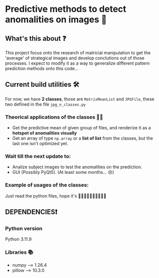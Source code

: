 # Predictive methods to detect anomalities on images 🥴

## __What's this about__ ❓
<p> This project focus onto the research of matricial manipulation to get the 'average' of strategical images and develop conclutions out of those processes. I expect to modify it as a way to generalize different pattern prediction methods onto this code...</p>

## __Current build utilities__ 🛠️
For now, we have **2 classes**, those are ```MatrixMeanList``` and ```JPGFile```, these two defined in the file ```jpg_n_classes.py```
### Theorical applications of the classes 🤤🤤
- Get the predictive mean of given group of files, and renderize it as a **hotspot of anomalities visually**
- Get an array of type ```np.array``` or a **list of list** from the classes, but the last one isn't optimized yet. 

### Wait till the next __update__ to:
- Analize subject images to test the anomalities on the prediction.
- GUI (Possibly PyQt5). (At least some months... 😢)
### Example of usages of the classes:
Just read the python files, hope it's 👨‍🦼👨‍🦼👨‍🦼👨‍🦼👨‍🦼

## **DEPENDENCIES**❗
### Python version
Python 3.11.9
### Libraries 📚
- numpy --> 1.26.4
- pillow --> 10.3.0
